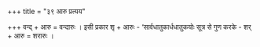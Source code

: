 +++
title = "३९ आरु प्रत्यय"

+++
वन्द् + आरु = वन्दारुः । इसी प्रकार शृ + आरुः - ‘सार्वधातुकार्धधातुकयोः सूत्र से गुण करके - शर् + आरु = शरारुः ।